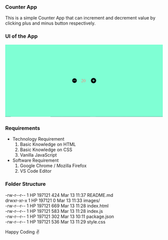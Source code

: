 ### Counter App

This is a simple Counter App that can increment and decrement value by clicking plus and minus button respectively.

### UI of the App

![UI](./images/ui.PNG)

### Requirements

- Technology Requirement
  1. Basic Knowledge on HTML
  2. Basic Knowledge on CSS
  3. Vanilla JavaScript
- Software Requirement
  1. Google Chrome / Mozilla Firefox
  2. VS Code Editor

### Folder Structure

-rw-r--r-- 1 HP 197121 424 Mar 13 11:37 README.md <br>
drwxr-xr-x 1 HP 197121 0 Mar 13 11:33 images/ <br>
-rw-r--r-- 1 HP 197121 669 Mar 13 11:28 index.html <br>
-rw-r--r-- 1 HP 197121 583 Mar 13 11:28 index.js <br>
-rw-r--r-- 1 HP 197121 302 Mar 13 10:11 package.json <br>
-rw-r--r-- 1 HP 197121 536 Mar 13 11:29 style.css <br>

Happy Coding ✌️
